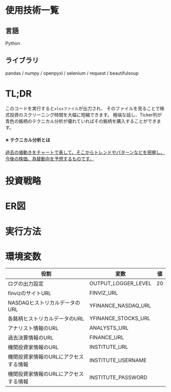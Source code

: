 # 使用技術一覧
## 言語
Python 
## ライブラリ
pandas / numpy / openpyxl / selenium / request / beautifulsoup

# TL;DR
このコードを実行すると`xlsxファイル`が出力され、
そのファイルを見ることで株式投資のスクリーニング時間を大幅に短縮できます。
極端な話し、Ticker列が青色の銘柄のテクニカル分析が優れていればその銘柄を購入することができます。
#### ※ テクニカル分析とは
[過去の値動きをチャートで表して、そこからトレンドやパターンなどを把握し、今後の株価、為替動向を予想するものです。](https://info.monex.co.jp/technical-analysis/column/001.html#:~:text=%E3%83%86%E3%82%AF%E3%83%8B%E3%82%AB%E3%83%AB%E5%88%86%E6%9E%90%E3%81%A8%E3%81%AF%E3%81%99%E3%82%99%E3%81%AF%E3%82%99%E3%82%8A%E3%80%81%E9%81%8E%E5%8E%BB%E3%81%AE%E5%80%A4%E5%8B%95%E3%81%8D%E3%82%92%E3%83%81%E3%83%A3%E3%83%BC%E3%83%88%E3%81%A6%E3%82%99%E8%A1%A8%E3%81%97%E3%81%A6%E3%80%81%E3%81%9D%E3%81%93%E3%81%8B%E3%82%89%E3%83%88%E3%83%AC%E3%83%B3%E3%83%88%E3%82%99%E3%82%84%E3%83%8F%E3%82%9A%E3%82%BF%E3%83%BC%E3%83%B3%E3%81%AA%E3%81%A8%E3%82%99%E3%82%92%E6%8A%8A%E6%8F%A1%E3%81%97%E3%80%81%E4%BB%8A%E5%BE%8C%E3%81%AE%E6%A0%AA%E4%BE%A1%E3%80%81%E7%82%BA%E6%9B%BF%E5%8B%95%E5%90%91%E3%82%92%E4%BA%88%E6%83%B3%E3%81%99%E3%82%8B%E3%82%82%E3%81%AE%E3%81%A6%E3%82%99%E3%81%99%E3%80%82)

# 投資戦略

# ER図

# 実行方法

# 環境変数
|役割|変数|値|
|---|---|---|
|ログの出力設定|OUTPUT_LOGGER_LEVEL|20|
|finvizのサイトURL|FINVIZ_URL||
|NASDAQヒストリカルデータのURL|YFINANCE_NASDAQ_URL||
|各銘柄ヒストリカルデータのURL|YFINANCE_STOCKS_URL||
|アナリスト情報のURL|ANALYSTS_URL||
|過去決算情報のURL|FINANCE_URL||
|機関投資家情報のURL|INSTITUTE_URL||
|機関投資家情報のURLにアクセスする情報|INSTITUTE_USERNAME||
|機関投資家情報のURLにアクセスする情報|INSTITUTE_PASSWORD||
